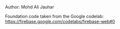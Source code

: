 Author: Mohd Ali Jauhar

Foundation code taken from the Google codelab: https://firebase.google.com/codelabs/firebase-web#0
